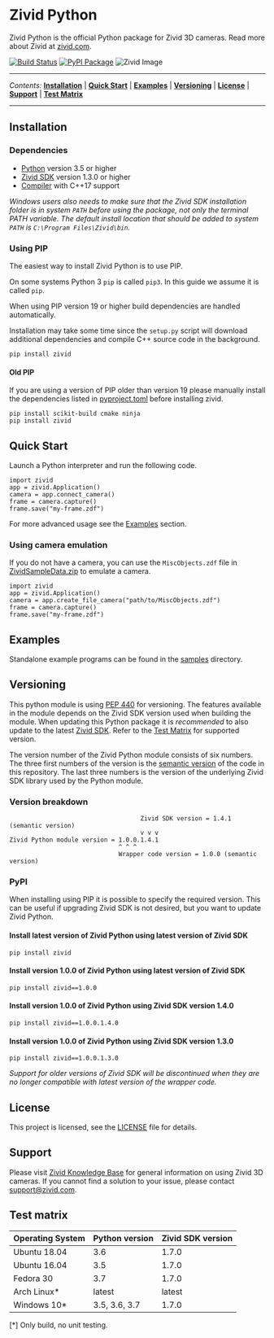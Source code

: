 # Zivid Python

Zivid Python is the official Python package for Zivid 3D cameras. Read more about Zivid at [zivid.com](https://www.zivid.com/).

[![Build Status][ci-badge]][ci-url] [![PyPI Package][pypi-badge]][pypi-url]
![Zivid Image][header-image]

---

*Contents:* **[Installation](#installation)** | **[Quick Start](#quick-start)** | **[Examples](#examples)** | **[Versioning](#versioning)** | **[License](#license)** | **[Support](#support)** | **[Test Matrix](#test-matrix)**

---

## Installation

### Dependencies

* [Python](https://www.python.org/) version 3.5 or higher
* [Zivid SDK](https://zivid.atlassian.net/wiki/spaces/ZividKB/pages/59080712/Zivid+Software+Installation) version 1.3.0 or higher
* [Compiler](doc/CompilerInstallation.md) with C++17 support

*Windows users also needs to make sure that the Zivid SDK installation folder is in system `PATH` before using the package, not only the terminal PATH variable. The default install location that should be added to system `PATH` is `C:\Program Files\Zivid\bin`.*

### Using PIP

The easiest way to install Zivid Python is to use PIP.

On some systems Python 3 `pip` is called `pip3`. In this guide we assume it is called `pip`.

When using PIP version 19 or higher build dependencies are handled automatically.

Installation may take some time since the `setup.py` script will download additional dependencies and compile C++ source code in the background.

    pip install zivid

#### Old PIP

If you are using a version of PIP older than version 19 please manually install the dependencies listed in [pyproject.toml](pyproject.toml) before installing zivid.

    pip install scikit-build cmake ninja
    pip install zivid

## Quick Start

Launch a Python interpreter and run the following code.

    import zivid
    app = zivid.Application()
    camera = app.connect_camera()
    frame = camera.capture()
    frame.save("my-frame.zdf")

For more advanced usage see the [Examples](#examples) section.

### Using camera emulation

If you do not have a camera, you can use the `MiscObjects.zdf` file in [ZividSampleData.zip](http://www.zivid.com/software/ZividSampleData.zip) to emulate a camera.

    import zivid
    app = zivid.Application()
    camera = app.create_file_camera("path/to/MiscObjects.zdf")
    frame = camera.capture()
    frame.save("my-frame.zdf")

## Examples

Standalone example programs can be found in the [samples](samples) directory.

## Versioning

This python module is using [PEP 440](https://www.python.org/dev/peps/pep-0440) for versioning. The features available in the module depends on the Zivid SDK version used when building the module. When updating this Python package it is *recommended* to also update to the latest [Zivid SDK](http://www.zivid.com/software). Refer to the [Test Matrix](#test-matrix) for supported version.

The version number of the Zivid Python module consists of six numbers. The three first numbers of the version is the [semantic version](https://semver.org/) of the code in this repository. The last three numbers is the version of the underlying Zivid SDK library used by the Python module.

### Version breakdown

                                        Zivid SDK version = 1.4.1 (semantic version)
                                        v v v
    Zivid Python module version = 1.0.0.1.4.1
                                  ^ ^ ^
                                  Wrapper code version = 1.0.0 (semantic version)

### PyPI

When installing using PIP it is possible to specify the required version. This can be useful if upgrading Zivid SDK is not desired, but you want to update Zivid Python.

#### Install latest version of Zivid Python using latest version of Zivid SDK

    pip install zivid

#### Install version 1.0.0 of Zivid Python using latest version of Zivid SDK

    pip install zivid==1.0.0

#### Install version 1.0.0 of Zivid Python using Zivid SDK version 1.4.0

    pip install zivid==1.0.0.1.4.0

#### Install version 1.0.0 of Zivid Python using Zivid SDK version 1.3.0

    pip install zivid==1.0.0.1.3.0

*Support for older versions of Zivid SDK will be discontinued when they are no longer compatible with latest version of the wrapper code.*

## License

This project is licensed, see the [LICENSE](LICENSE) file for details.

## Support

Please visit [Zivid Knowledge Base](http://help.zivid.com) for general information on using Zivid 3D cameras. If you cannot find a solution to your issue, please contact support@zivid.com.

## Test matrix

| Operating System | Python version | Zivid SDK version |
| :--------------- | :------------- | :---------------- |
| Ubuntu 18.04     | 3.6            | 1.7.0             |
| Ubuntu 16.04     | 3.5            | 1.7.0             |
| Fedora 30        | 3.7            | 1.7.0             |
| Arch Linux*      | latest         | latest            |
| Windows 10*      | 3.5, 3.6, 3.7  | 1.7.0             |

[*] Only build, no unit testing.

[header-image]: https://www.zivid.com/hubfs/softwarefiles/images/zivid-one-plus-3x-1200x400.png
[ci-badge]: https://img.shields.io/azure-devops/build/zivid-devops/376f5fda-ba80-4d6c-aaaa-cbcd5e0ad6c0/2/master.svg
[ci-url]: https://dev.azure.com/zivid-devops/zivid-python/_build/latest?definitionId=2&branchName=master
[pypi-badge]: https://img.shields.io/pypi/v/zivid.svg
[pypi-url]: https://pypi.org/project/zivid
